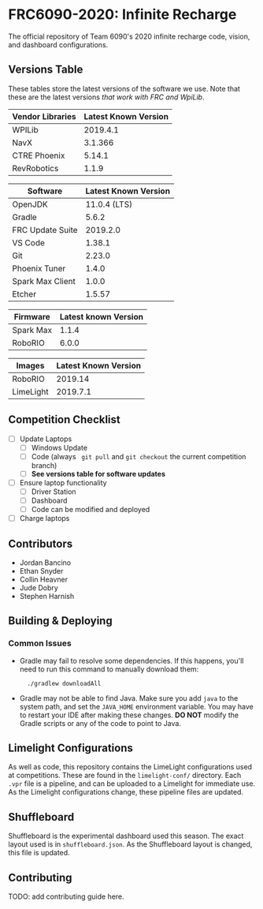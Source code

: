# FRC6090-2020: Infinite Recharge
The official repository of Team 6090's 2020 infinite recharge code, vision, and dashboard configurations.

## Versions Table
These tables store the latest versions of the software we use. Note that these are the latest versions *that work with FRC and WpiLib*.

| Vendor Libraries | Latest Known Version |
|------------------|----------------------|
| WPILib           | 2019.4.1             |
| NavX             | 3.1.366              |
| CTRE Phoenix     | 5.14.1               |
| RevRobotics      | 1.1.9                |

| Software         | Latest Known Version |
|------------------|----------------------|
| OpenJDK          | 11.0.4 (LTS)         |
| Gradle           | 5.6.2                |
| FRC Update Suite | 2019.2.0             |
| VS Code          | 1.38.1               |
| Git              | 2.23.0               |
| Phoenix Tuner    | 1.4.0                |
| Spark Max Client | 1.0.0                |
| Etcher           | 1.5.57               |

| Firmware  | Latest known Version |
|-----------|----------------------|
| Spark Max | 1.1.4                |
| RoboRIO   | 6.0.0                |

| Images    | Latest Known Version |
|-----------|----------------------|
| RoboRIO   | 2019.14              |
| LimeLight | 2019.7.1             |

## Competition Checklist
- [ ] Update Laptops
    - [ ] Windows Update
    - [ ] Code (always ` git pull` and `git checkout` the current competition branch)
    - [ ] **See versions table for software updates**
- [ ] Ensure laptop functionality
    - [ ] Driver Station
    - [ ] Dashboard
    - [ ] Code can be modified and deployed
- [ ] Charge laptops

## Contributors
- Jordan Bancino
- Ethan Snyder
- Collin Heavner
- Jude Dobry
- Stephen Harnish

## Building & Deploying
### Common Issues
- Gradle may fail to resolve some dependencies. If this happens, you'll need to run this command to manually download
them: 

        ./gradlew downloadAll

- Gradle may not be able to find Java. Make sure you add `java` to the system path, and set the `JAVA_HOME` environment variable. You may have to restart your IDE after making these changes. **DO NOT** modify the Gradle scripts or any of the code to point to Java.

## Limelight Configurations
As well as code, this repository contains the LimeLight configurations used at competitions. These are found in the `limelight-conf/` directory. Each `.vpr` file is a pipeline, and can be uploaded to a Limelight for immediate use. As the Limelight configurations change, these pipeline files are updated.

## Shuffleboard
Shuffleboard is the experimental dashboard used this season. The exact layout used is in `shuffleboard.json`. As the Shuffleboard layout is changed, this file is updated.

## Contributing
TODO: add contributing guide here.
